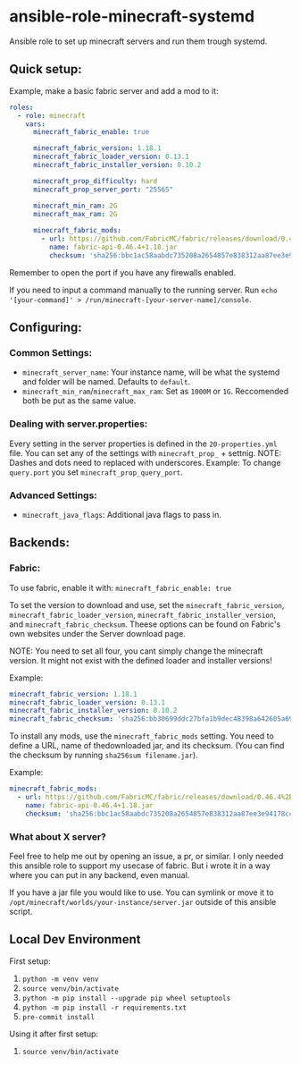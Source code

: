 # ansible-role-minecraft-systemd

Ansible role to set up minecraft servers and run them trough systemd.

## Quick setup:

Example, make a basic fabric server and add a mod to it:
```yaml
roles:
  - role: minecraft
    vars:
      minecraft_fabric_enable: true

      minecraft_fabric_version: 1.18.1
      minecraft_fabric_loader_version: 0.13.1
      minecraft_fabric_installer_version: 0.10.2

      minecraft_prop_difficulty: hard
      minecraft_prop_server_port: "25565"

      minecraft_min_ram: 2G
      minecraft_max_ram: 2G
      
      minecraft_fabric_mods:
        - url: https://github.com/FabricMC/fabric/releases/download/0.46.4%2B1.18/fabric-api-0.46.4+1.18.jar
          name: fabric-api-0.46.4+1.18.jar
          checksum: 'sha256:bbc1ac58aabdc735208a2654857e838312aa87ee3e94178cc7790b382c8355a3'
```

Remember to open the port if you have any firewalls enabled.

If you need to input a command manually to the running server. Run `echo '[your-command]' > /run/minecraft-[your-server-name]/console`.

## Configuring:

### Common Settings:
- `minecraft_server_name`: Your instance name, will be what the systemd and folder will be named. Defaults to `default`.
- `minecraft_min_ram`/`minecraft_max_ram`: Set as `1000M` or `1G`. Reccomended both be put as the same value.

### Dealing with server.properties:
Every setting in the server properties is defined in the `20-properties.yml` file. You can set any of the settings with `minecraft_prop_` + settnig.
NOTE: Dashes and dots need to replaced with underscores.
Example: To change `query.port` you set `minecraft_prop_query_port`.

### Advanced Settings:
- `minecraft_java_flags`: Additional java flags to pass in. 


## Backends:

### Fabric:
To use fabric, enable it with: `minecraft_fabric_enable: true`

To set the version to download and use, set the `minecraft_fabric_version`, `minecraft_fabric_loader_version`, `minecraft_fabric_installer_version`, and `minecraft_fabric_checksum`. Theese options can be found on Fabric's own websites under the Server download page.

NOTE: You need to set all four, you cant simply change the minecraft version. It might not exist with the defined loader and installer versions!

Example:
```yaml
minecraft_fabric_version: 1.18.1
minecraft_fabric_loader_version: 0.13.1
minecraft_fabric_installer_version: 0.10.2
minecraft_fabric_checksum: 'sha256:bb30699ddc27bfa1b9dec48398a642605a69068828b4a46de6b9dfc952d4cda2'
```

To install any mods, use the `minecraft_fabric_mods` setting. You need to define a URL, name of thedownloaded jar, and its checksum. (You can find the checksum by running `sha256sum filename.jar`).

Example:
```yaml
minecraft_fabric_mods:
  - url: https://github.com/FabricMC/fabric/releases/download/0.46.4%2B1.18/fabric-api-0.46.4+1.18.jar
    name: fabric-api-0.46.4+1.18.jar
    checksum: 'sha256:bbc1ac58aabdc735208a2654857e838312aa87ee3e94178cc7790b382c8355a3'
```

### What about X server?

Feel free to help me out by opening an issue, a pr, or similar. I only needed this ansible role to support my usecase of fabric. But i wrote it in a way where you can put in any backend, even manual.

If you have a jar file you would like to use. You can symlink or move it to `/opt/minecraft/worlds/your-instance/server.jar` outside of this ansible script.

## Local Dev Environment

First setup:
1. `python -m venv venv`
2. `source venv/bin/activate`
3. `python -m pip install --upgrade pip wheel setuptools`
4. `python -m pip install -r requirements.txt`
5. `pre-commit install`

Using it after first setup:
1. `source venv/bin/activate`
